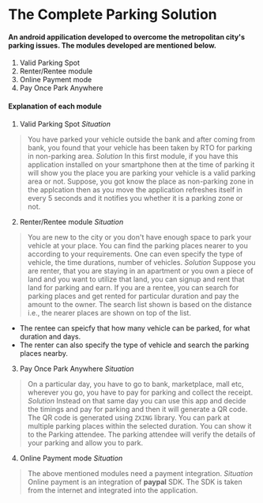# The Complete Parking Solution

#### **An android appilication developed to overcome the metropolitan city's parking issues. The modules developed are mentioned below.**

1. Valid Parking Spot
2. Renter/Rentee module
3. Online Payment mode
4. Pay Once Park Anywhere

#### **Explanation of each module**

1. Valid Parking Spot
*Situation*
>You have parked your vehicle outside the bank and after coming from bank, you found that your vehicle has been taken by RTO for parking in non-parking area.
*Solution*
>In this first module, if you have this application installed on your smartphone then at the time of parking it will show you the place you are parking your vehicle is a valid parking area or not. Suppose, you got know the place as non-parking zone in the applcation then as you move the application refreshes itself in every 5 seconds and it notifies you whether it is a parking zone or not.

2. Renter/Rentee module
*Situation*
>You are new to the city or you don't have enough space to park your vehicle at your place. You can find the parking places nearer to you according to your requirements. One can even specify the type of vehicle, the time durations, number of vehicles.
*Solution*
>Suppose you are renter, that you are staying in an apartment or you own a piece of land and you want to utilize that land, you can signup and rent that land for parking and earn. 
>If you are a rentee, you can search for parking places and get rented for particular duration and pay the amount to the owner. The search list shown is based on the distance i.e., the nearer places are shown on top of the list.
* The rentee can speicfy that how many vehicle can be parked, for what duration and days.
* The renter can also specify the type of vehicle and search the parking places nearby.

3. Pay Once Park Anywhere
*Situation*
>On a particular day, you have to go to bank, marketplace, mall etc, wherever you go, you have to pay for parking and collect the receipt.
*Solution*
>Instead on that same day you can use this app and decide the timings and pay for parking and then it will generate a QR code. The QR code is generated using `ZXING` library. You can park at multiple parking places within the selected duration. You can show it to the Parking attendee. The parking attendee will verify the details of your parking and allow you to park. 

4. Online Payment mode
*Situation*
>The above mentioned modules need a payment integration.
*Situation*
Online payment is an integration of **paypal** SDK. The SDK is taken from the internet and integrated into the application.



